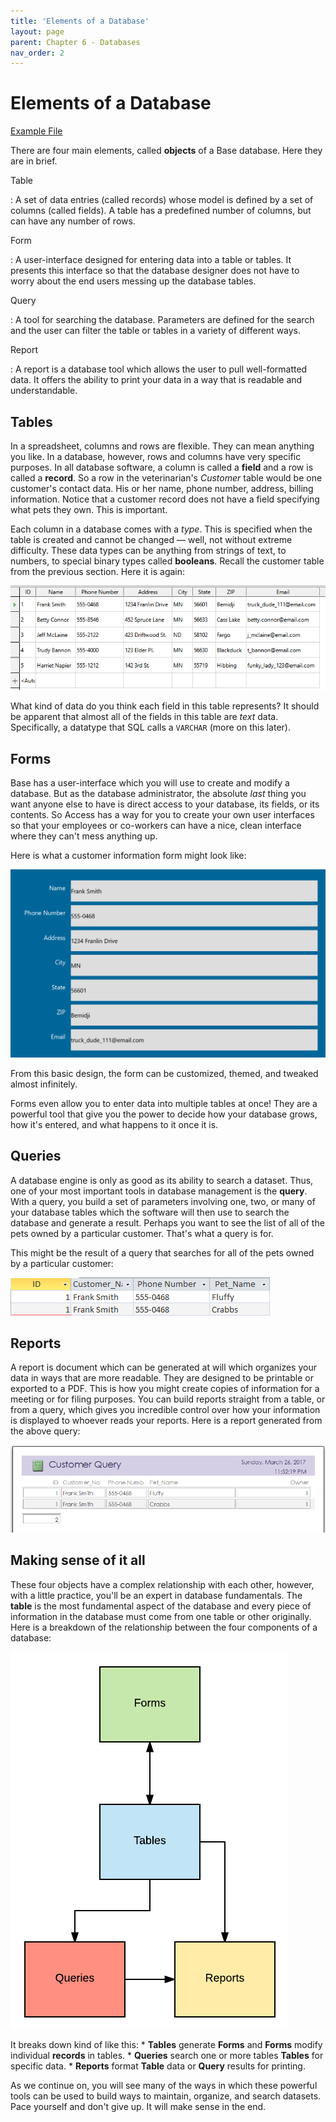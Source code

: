 ```yaml
--- 
title: 'Elements of a Database'
layout: page
parent: Chapter 6 - Databases
nav_order: 2
---
```


Elements of a Database
======================

[Example
File](res/vet_example.odb)

There are four main elements, called **objects** of a Base database.
Here they are in brief.

Table

:   A set of data entries (called records) whose model is defined by a set of
    columns (called fields). A table has a predefined number of columns, but
    can have any number of rows.

Form

:   A user-interface designed for entering data into a table or tables.
    It presents this interface so that the database designer does not
    have to worry about the end users messing up the database tables.

Query

:   A tool for searching the database. Parameters are defined for the
    search and the user can filter the table or tables in a variety of
    different ways.

Report

:   A report is a database tool which allows the user to pull
    well-formatted data. It offers the ability to print your data in a
    way that is readable and understandable.

Tables
------

In a spreadsheet, columns and rows are flexible. They can mean anything
you like. In a database, however, rows and columns have very specific
purposes. In all database software, a column is called a **field** and a
row is called a **record**. So a row in the veterinarian's *Customer*
table would be one customer's contact data. His or her name, phone
number, address, billing information. Notice that a customer record does not have a field specifying what pets they own. This is important.

Each column in a database comes with a *type*. This is specified when
the table is created and cannot be changed &mdash; well, not without extreme
difficulty. These data types can be anything from strings of text, to
numbers, to special binary types called **booleans**. Recall the
customer table from the previous section. Here it is again:

![](images/elements/1.png)

What kind of data do you think each field in this table represents? It should be apparent that almost all of the fields in this table are *text* data. Specifically, a datatype that SQL calls a `VARCHAR` (more on this later).

Forms
-----

Base has a user-interface which you will use to create and modify a
database. But as the database administrator, the absolute *last* thing
you want anyone else to have is direct access to your database, its
fields, or its contents. So Access has a way for you to create your own
user interfaces so that your employees or co-workers can have a nice,
clean interface where they can't mess anything up.

Here is what a customer information form might look like:

![](images/elements/2.png)

From this basic design, the form can be customized, themed, and tweaked
almost infinitely.

Forms even allow you to enter data into multiple tables at once! They
are a powerful tool that give you the power to decide how your database
grows, how it's entered, and what happens to it once it is.

Queries
-------

A database engine is only as good as its ability to search a dataset.
Thus, one of your most important tools in database management is the
**query**. With a query, you build a set of parameters involving one,
two, or many of your database tables which the software will then use to
search the database and generate a result. Perhaps you want to see the
list of all of the pets owned by a particular customer. That's what a
query is for.

This might be the result of a query that searches for all of the pets
owned by a particular customer:

![](images/elements/3.png)

Reports
-------

A report is document which can be generated at will which organizes your
data in ways that are more readable. They are designed to be printable
or exported to a PDF. This is how you might create copies of information
for a meeting or for filing purposes. You can build reports straight
from a table, or from a query, which gives you incredible control over
how your information is displayed to whoever reads your reports. Here is
a report generated from the above query:

![](images/elements/4.png)

Making sense of it all
----------------------

These four objects have a complex relationship with each other, however,
with a little practice, you'll be an expert in database fundamentals.
The **table** is the most fundamental aspect of the database and every
piece of information in the database must come from one table or other
originally. Here is a breakdown of the relationship between the four
components of a database:

![](images/elements/5.png)

It breaks down kind of like this: \* **Tables** generate **Forms** and
**Forms** modify individual **records** in tables. \* **Queries** search
one or more tables **Tables** for specific data. \* **Reports** format
**Table** data or **Query** results for printing.

As we continue on, you will see many of the ways in which these powerful
tools can be used to build ways to maintain, organize, and search
datasets. Pace yourself and don't give up. It will make sense in the
end.
